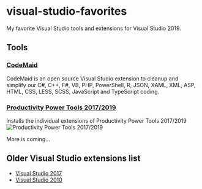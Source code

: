 # visual-studio-favorites

My favorite Visual Studio tools and extensions for Visual Studio 2019.

## Tools

### [CodeMaid](https://marketplace.visualstudio.com/items?itemName=SteveCadwallader.CodeMaid)
CodeMaid is an open source Visual Studio extension to cleanup and simplify our C#, C++, F#, VB, PHP, PowerShell, R, JSON, XAML, XML, ASP, HTML, CSS, LESS, SCSS, JavaScript and TypeScript coding.

### [Productivity Power Tools 2017/2019](https://marketplace.visualstudio.com/items?itemName=VisualStudioPlatformTeam.ProductivityPowerPack2017)
Installs the individual extensions of Productivity Power Tools 2017/2019
![Productivity Power Tools 2017/2019](https://visualstudioplatformteam.gallerycdn.vsassets.io/extensions/visualstudioplatformteam/productivitypowerpack2017/16.0/1543238163603/250957/1/PPT-Installer.PNG)

More is coming...

## Older Visual Studio extensions list

- [Visual Studio 2017](VS2017.md)
- [Visual Studio 2010](VS2010.md)
